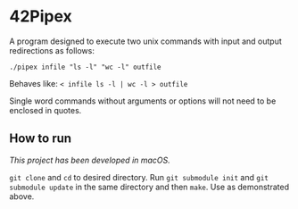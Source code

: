 # 42Pipex

A program designed to execute two unix commands with input and output redirections as follows:

`./pipex infile "ls -l" "wc -l" outfile`

Behaves like: `< infile ls -l | wc -l > outfile`

Single word commands without arguments or options will not need to be enclosed in quotes.

## How to run
_This project has been developed in macOS._

`git clone` and `cd` to desired directory. Run `git submodule init` and `git submodule update` in the same directory and then `make`. Use as demonstrated above.
